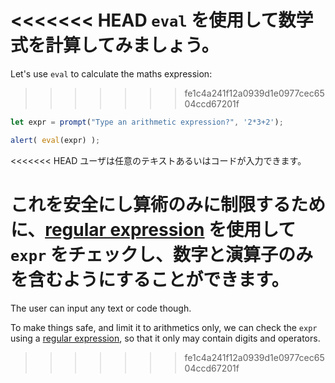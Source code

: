 <<<<<<< HEAD
`eval` を使用して数学式を計算してみましょう。
=======
Let's use `eval` to calculate the maths expression:
>>>>>>> fe1c4a241f12a0939d1e0977cec6504ccd67201f

```js demo run
let expr = prompt("Type an arithmetic expression?", '2*3+2');

alert( eval(expr) );
```

<<<<<<< HEAD
ユーザは任意のテキストあるいはコードが入力できます。

これを安全にし算術のみに制限するために、[regular expression](info:regular-expressions) を使用して `expr` をチェックし、数字と演算子のみを含むようにすることができます。
=======
The user can input any text or code though.

To make things safe, and limit it to arithmetics only, we can check the `expr` using a [regular expression](info:regular-expressions), so that it only may contain digits and operators.
>>>>>>> fe1c4a241f12a0939d1e0977cec6504ccd67201f
